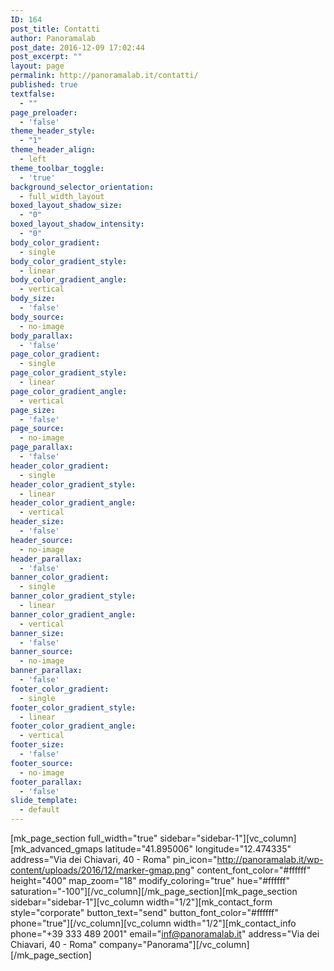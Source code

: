 ```yaml
---
ID: 164
post_title: Contatti
author: Panoramalab
post_date: 2016-12-09 17:02:44
post_excerpt: ""
layout: page
permalink: http://panoramalab.it/contatti/
published: true
textfalse:
  - ""
page_preloader:
  - 'false'
theme_header_style:
  - "1"
theme_header_align:
  - left
theme_toolbar_toggle:
  - 'true'
background_selector_orientation:
  - full_width_layout
boxed_layout_shadow_size:
  - "0"
boxed_layout_shadow_intensity:
  - "0"
body_color_gradient:
  - single
body_color_gradient_style:
  - linear
body_color_gradient_angle:
  - vertical
body_size:
  - 'false'
body_source:
  - no-image
body_parallax:
  - 'false'
page_color_gradient:
  - single
page_color_gradient_style:
  - linear
page_color_gradient_angle:
  - vertical
page_size:
  - 'false'
page_source:
  - no-image
page_parallax:
  - 'false'
header_color_gradient:
  - single
header_color_gradient_style:
  - linear
header_color_gradient_angle:
  - vertical
header_size:
  - 'false'
header_source:
  - no-image
header_parallax:
  - 'false'
banner_color_gradient:
  - single
banner_color_gradient_style:
  - linear
banner_color_gradient_angle:
  - vertical
banner_size:
  - 'false'
banner_source:
  - no-image
banner_parallax:
  - 'false'
footer_color_gradient:
  - single
footer_color_gradient_style:
  - linear
footer_color_gradient_angle:
  - vertical
footer_size:
  - 'false'
footer_source:
  - no-image
footer_parallax:
  - 'false'
slide_template:
  - default
---
```

[mk_page_section full_width="true" sidebar="sidebar-1"][vc_column][mk_advanced_gmaps latitude="41.895006" longitude="12.474335" address="Via dei Chiavari, 40 - Roma" pin_icon="http://panoramalab.it/wp-content/uploads/2016/12/marker-gmap.png" content_font_color="#ffffff" height="400" map_zoom="18" modify_coloring="true" hue="#ffffff" saturation="-100"][/vc_column][/mk_page_section][mk_page_section sidebar="sidebar-1"][vc_column width="1/2"][mk_contact_form style="corporate" button_text="send" button_font_color="#ffffff" phone="true"][/vc_column][vc_column width="1/2"][mk_contact_info phone="+39 333 489 2001" email="inf@panoramalab.it" address="Via dei Chiavari, 40 - Roma" company="Panorama"][/vc_column][/mk_page_section]